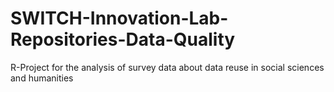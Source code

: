 # SWITCH-Innovation-Lab-Repositories-Data-Quality
R-Project for the analysis of survey data about data reuse in social sciences and humanities
